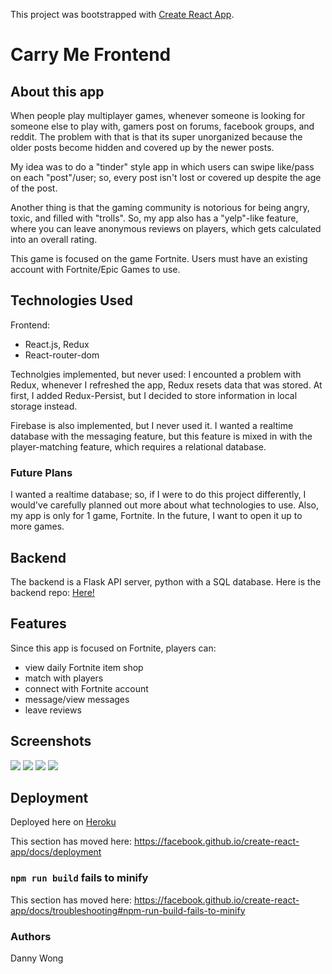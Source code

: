 This project was bootstrapped with [Create React App](https://github.com/facebook/create-react-app).

# Carry Me Frontend
## About this app
When people play multiplayer games, whenever someone is looking for someone else to play with, gamers post on forums, facebook groups, and reddit. The problem with that is that its super unorganized because the older posts become hidden and covered up by the newer posts.

My idea was to do a "tinder" style app in which users can swipe like/pass on each "post"/user; so, every post isn't lost or covered up despite the age of the post.

Another thing is that the gaming community is notorious for being angry, toxic, and filled with "trolls". So, my app also has a "yelp"-like feature, where you can leave anonymous reviews on players, which gets calculated into an overall rating.

This game is focused on the game Fortnite. Users must have an existing account with Fortnite/Epic Games to use. 

## Technologies Used
Frontend: 
* React.js, Redux
* React-router-dom


Technolgies implemented, but never used: 
I encounted a problem with Redux, whenever I refreshed the app, Redux resets data that was stored. At first, I added Redux-Persist, but I decided to store information in local storage instead. 

Firebase is also implemented, but I never used it. I wanted a realtime database with the messaging feature, but this feature is mixed in with the player-matching feature, which requires a relational database. 


### Future Plans
I wanted a realtime database; so, if I were to do this project differently, I would've carefully planned out more about what technologies to use. Also, my app is only for 1 game, Fortnite. In the future, I want to open it up to more games.



## Backend
The backend is a Flask API server, python with a SQL database. Here is the backend repo: [Here!](https://github.com/dawong8/carry-me-backend)

## Features

Since this app is focused on Fortnite, players can:
* view daily Fortnite item shop 
* match with players 
* connect with Fortnite account 
* message/view messages
* leave reviews 

## Screenshots
![](https://i.ibb.co/6D12GdH/image.png)
![](https://i.ibb.co/vk62cg3/1.png)
![](https://i.ibb.co/99Z0QHp/12.png)
![](https://i.ibb.co/pb9DmnX/122.png)


## Deployment

Deployed here on [Heroku](https://carryme-frontend.herokuapp.com/)

This section has moved here: https://facebook.github.io/create-react-app/docs/deployment

### `npm run build` fails to minify

This section has moved here: https://facebook.github.io/create-react-app/docs/troubleshooting#npm-run-build-fails-to-minify


### Authors 

Danny Wong 
